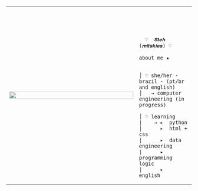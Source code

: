 
<table>
    <tr>
        <td style="width: 70%;">
            <img src="https://github.com/user-attachments/assets/64164288-314b-47dd-9ff2-7474654a4229" style="width:100%; border: none;"/>
        </td>
        <td style="width: 30%; vertical-align: middle;">
            <p style="font-family: monospace; font-size: 80px;">    
                
      ♡  𝑺𝒕𝒆𝒉 (𝒎𝒊𝒕𝒔𝒌𝒊𝒆𝒔) ♡
    
</p>                                                                                                                            
                                                                                                  
                                                                                                    
        
    about me ★

    
    │ ♡ she/her - brazil - (pt/br and english)
    │   → computer engineering (in progress) 
    
    │ ♡ learning
    |    → ▸  python
    |      ▸  html + css
    |      ▸  data engineering
    |      ▸  programming logic
    |      ▸  english 
